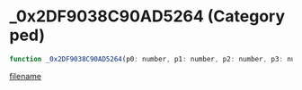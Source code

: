 # _0x2DF9038C90AD5264 (Category ped)

```js
function _0x2DF9038C90AD5264(p0: number, p1: number, p2: number, p3: number, p4: number, interiorFlags: number, scale: number, duration: number): void
```

[filename](_0x2DF9038C90AD5264_m.md ':include')